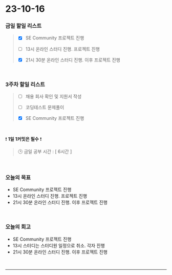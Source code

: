 # 23-10-16
### 금일 할일 리스트
> - [x]  SE Community 프로젝트 진행
>
> - [ ]  13시 온라인 스터디 진행. 프로젝트 진행
>
> - [x]  21시 30분 온라인 스터디 진행. 이후 프로젝트 진행


<br/>

### 3주차 할일 리스트  
> - [ ]  채용 회사 확인 및 지원서 작성
>
> - [ ]  코딩테스트 문제풀이
>
> - [x]  SE Community 프로젝트 진행

<br/>

❗ **1일 1커밋은 필수** ❗
> 🕒 금일 공부 시간 : [ 6시간 ]
  
<br/>

### 오늘의 목표
- SE Community 프로젝트 진행
- 13시 온라인 스터디 진행. 프로젝트 진행
- 21시 30분 온라인 스터디 진행. 이후 프로젝트 진행

<br>

### 오늘의 회고
- SE Community 프로젝트 진행
- 13시 스터디는 스터디원 일정으로 취소. 각자 진행
- 21시 30분 온라인 스터디 진행. 이후 프로젝트 진행


<br/>

------------  
